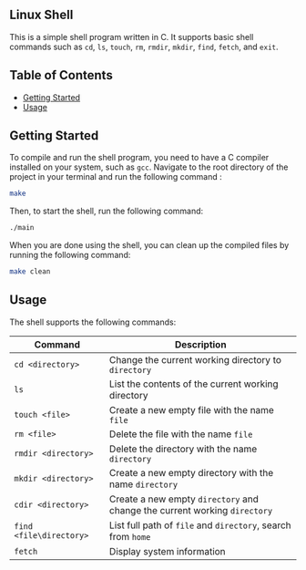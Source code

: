 ## Linux Shell

This is a simple shell program written in C. It supports basic shell commands such as `cd`, `ls`, `touch`, `rm`, `rmdir`, `mkdir`, `find`, `fetch`, and `exit`.

## Table of Contents

- [Getting Started](#getting-started)
- [Usage](#usage)


## Getting Started

To compile and run the shell program, you need to have a C compiler installed on your system, such as `gcc`.
Navigate to the root directory of the project in your terminal and run the following command : 

```bash
make
```

Then, to start the shell, run the following command:
```bash
./main
```

When you are done using the shell, you can clean up the compiled files by running the following command:

```bash
make clean
```

## Usage

The shell supports the following commands:


| Command             | Description                                                         |
|---------------------|---------------------------------------------------------------------|
| `cd <directory>`    | Change the current working directory to `directory`                 |
| `ls`                | List the contents of the current working directory                  |
| `touch <file>`      | Create a new empty file with the name `file`                         |
| `rm <file>`         | Delete the file with the name `file`                                 |
| `rmdir <directory>` | Delete the directory with the name `directory`                       |
| `mkdir <directory>` | Create a new empty directory with the name `directory`               |
| `cdir <directory>`  | Create a new empty `directory` and change the current working `directory` |
| `find <file\directory>` | List full path of `file` and `directory`, search from `home`         |
| `fetch`             | Display system information                                           |


